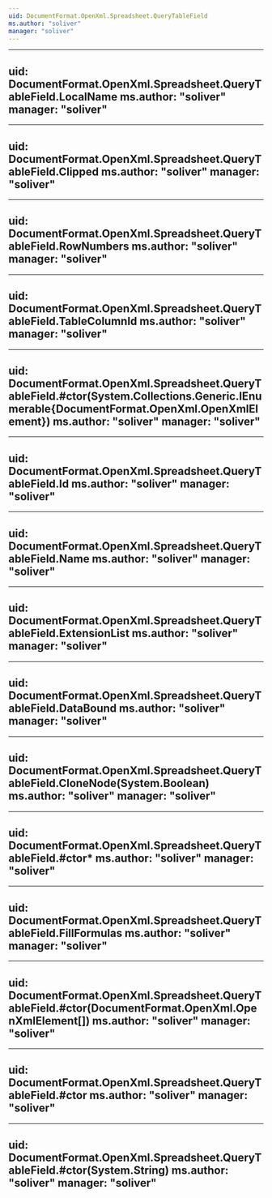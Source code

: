 ```yaml
---
uid: DocumentFormat.OpenXml.Spreadsheet.QueryTableField
ms.author: "soliver"
manager: "soliver"
---
```


---
uid: DocumentFormat.OpenXml.Spreadsheet.QueryTableField.LocalName
ms.author: "soliver"
manager: "soliver"
---

---
uid: DocumentFormat.OpenXml.Spreadsheet.QueryTableField.Clipped
ms.author: "soliver"
manager: "soliver"
---

---
uid: DocumentFormat.OpenXml.Spreadsheet.QueryTableField.RowNumbers
ms.author: "soliver"
manager: "soliver"
---

---
uid: DocumentFormat.OpenXml.Spreadsheet.QueryTableField.TableColumnId
ms.author: "soliver"
manager: "soliver"
---

---
uid: DocumentFormat.OpenXml.Spreadsheet.QueryTableField.#ctor(System.Collections.Generic.IEnumerable{DocumentFormat.OpenXml.OpenXmlElement})
ms.author: "soliver"
manager: "soliver"
---

---
uid: DocumentFormat.OpenXml.Spreadsheet.QueryTableField.Id
ms.author: "soliver"
manager: "soliver"
---

---
uid: DocumentFormat.OpenXml.Spreadsheet.QueryTableField.Name
ms.author: "soliver"
manager: "soliver"
---

---
uid: DocumentFormat.OpenXml.Spreadsheet.QueryTableField.ExtensionList
ms.author: "soliver"
manager: "soliver"
---

---
uid: DocumentFormat.OpenXml.Spreadsheet.QueryTableField.DataBound
ms.author: "soliver"
manager: "soliver"
---

---
uid: DocumentFormat.OpenXml.Spreadsheet.QueryTableField.CloneNode(System.Boolean)
ms.author: "soliver"
manager: "soliver"
---

---
uid: DocumentFormat.OpenXml.Spreadsheet.QueryTableField.#ctor*
ms.author: "soliver"
manager: "soliver"
---

---
uid: DocumentFormat.OpenXml.Spreadsheet.QueryTableField.FillFormulas
ms.author: "soliver"
manager: "soliver"
---

---
uid: DocumentFormat.OpenXml.Spreadsheet.QueryTableField.#ctor(DocumentFormat.OpenXml.OpenXmlElement[])
ms.author: "soliver"
manager: "soliver"
---

---
uid: DocumentFormat.OpenXml.Spreadsheet.QueryTableField.#ctor
ms.author: "soliver"
manager: "soliver"
---

---
uid: DocumentFormat.OpenXml.Spreadsheet.QueryTableField.#ctor(System.String)
ms.author: "soliver"
manager: "soliver"
---
